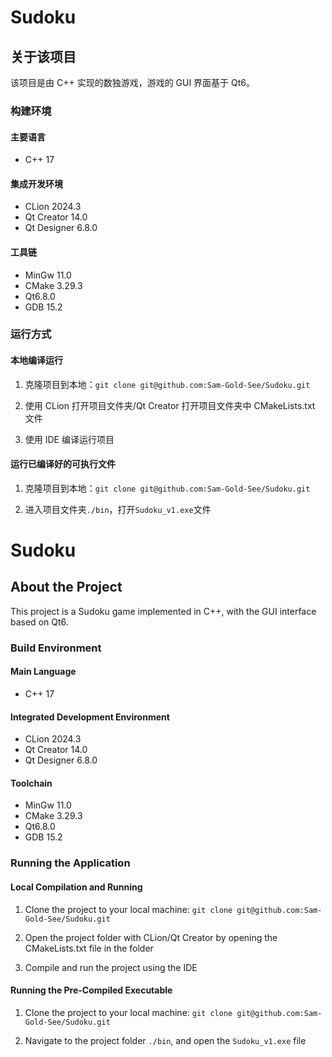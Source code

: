 # Sudoku

## 关于该项目

该项目是由 C++ 实现的数独游戏，游戏的 GUI 界面基于 Qt6。

### 构建环境

#### 主要语言

- C++ 17

#### 集成开发环境

- CLion 2024.3
- Qt Creator 14.0
- Qt Designer 6.8.0

#### 工具链

- MinGw 11.0
- CMake 3.29.3
- Qt6.8.0
- GDB 15.2

### 运行方式

#### 本地编译运行

1. 克隆项目到本地：`git clone git@github.com:Sam-Gold-See/Sudoku.git`

2. 使用 CLion 打开项目文件夹/Qt Creator 打开项目文件夹中 CMakeLists.txt 文件

3. 使用 IDE 编译运行项目

#### 运行已编译好的可执行文件

1. 克隆项目到本地：`git clone git@github.com:Sam-Gold-See/Sudoku.git`

2. 进入项目文件夹`./bin`，打开`Sudoku_v1.exe`文件

# Sudoku

## About the Project

This project is a Sudoku game implemented in C++, with the GUI interface based on Qt6.

### Build Environment

#### Main Language

- C++ 17

#### Integrated Development Environment

- CLion 2024.3
- Qt Creator 14.0
- Qt Designer 6.8.0

#### Toolchain

- MinGw 11.0
- CMake 3.29.3
- Qt6.8.0
- GDB 15.2

### Running the Application

#### Local Compilation and Running

1. Clone the project to your local machine: `git clone git@github.com:Sam-Gold-See/Sudoku.git`

2. Open the project folder with CLion/Qt Creator by opening the CMakeLists.txt file in the folder

3. Compile and run the project using the IDE

#### Running the Pre-Compiled Executable

1. Clone the project to your local machine: `git clone git@github.com:Sam-Gold-See/Sudoku.git`

2. Navigate to the project folder `./bin`, and open the `Sudoku_v1.exe` file
